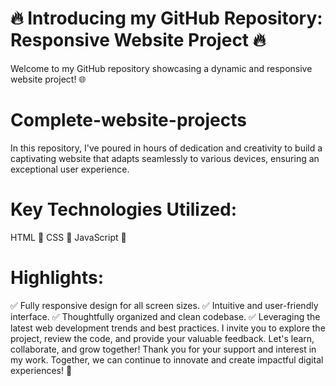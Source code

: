 # 🔥 Introducing my GitHub Repository: Responsive Website Project 🔥
Welcome to my GitHub repository showcasing a dynamic and responsive website project! 🌐
# Complete-website-projects
In this repository, I've poured in hours of dedication and creativity to build a captivating website that adapts seamlessly to various devices, ensuring an exceptional user experience.
# Key Technologies Utilized:
HTML 🧱
CSS 🎨
JavaScript 🚀

# Highlights:
✅ Fully responsive design for all screen sizes.
✅ Intuitive and user-friendly interface.
✅ Thoughtfully organized and clean codebase.
✅ Leveraging the latest web development trends and best practices.
I invite you to explore the project, review the code, and provide your valuable feedback. Let's learn, collaborate, and grow together!
Thank you for your support and interest in my work. Together, we can continue to innovate and create impactful digital experiences! 🚀
